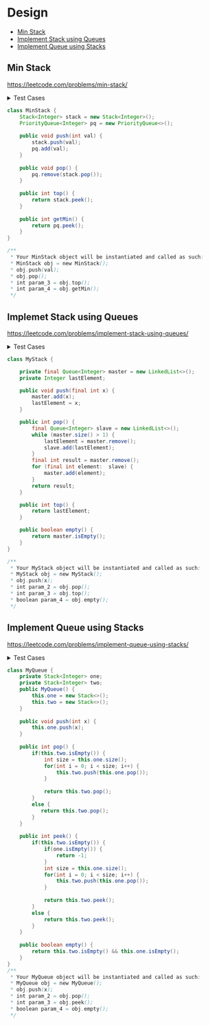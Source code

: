 # Design

+ [Min Stack](#min-stack)
+ [Implement Stack using Queues](#implement-stack-using-queues)
+ [Implement Queue using Stacks](#implement-queue-using-stacks)

## Min Stack

https://leetcode.com/problems/min-stack/

<details><summary>Test Cases</summary><blockquote>

```java

```

```java
  
```

</blockquote></details>

```java
class MinStack {
    Stack<Integer> stack = new Stack<Integer>();
    PriorityQueue<Integer> pq = new PriorityQueue<>();
    
    public void push(int val) {
        stack.push(val);
        pq.add(val);
    }
    
    public void pop() {
        pq.remove(stack.pop());
    }
    
    public int top() {
        return stack.peek();
    }
    
    public int getMin() {
        return pq.peek();
    }
}

/**
 * Your MinStack object will be instantiated and called as such:
 * MinStack obj = new MinStack();
 * obj.push(val);
 * obj.pop();
 * int param_3 = obj.top();
 * int param_4 = obj.getMin();
 */
 ```
 
 ## Implemet Stack using Queues
 
 https://leetcode.com/problems/implement-stack-using-queues/
 
 <details><summary>Test Cases</summary><blockquote>

```java

```

```java
  
```

</blockquote></details>

```java
class MyStack {

    private final Queue<Integer> master = new LinkedList<>();
    private Integer lastElement;

    public void push(final int x) {
        master.add(x);
        lastElement = x;
    }

    public int pop() {
        final Queue<Integer> slave = new LinkedList<>();
        while (master.size() > 1) {
            lastElement = master.remove();
            slave.add(lastElement);
        }
        final int result = master.remove();
        for (final int element:  slave) {
            master.add(element);
        }
        return result;
    }

    public int top() {
        return lastElement;
    }

    public boolean empty() {
        return master.isEmpty();
    }
}

/**
 * Your MyStack object will be instantiated and called as such:
 * MyStack obj = new MyStack();
 * obj.push(x);
 * int param_2 = obj.pop();
 * int param_3 = obj.top();
 * boolean param_4 = obj.empty();
 */
 ```
 
 ## Implement Queue using Stacks
 
 https://leetcode.com/problems/implement-queue-using-stacks/
 
  <details><summary>Test Cases</summary><blockquote>

```java

```

```java
  
```

</blockquote></details>

```java
class MyQueue {
    private Stack<Integer> one;
    private Stack<Integer> two;
    public MyQueue() {
        this.one = new Stack<>();
        this.two = new Stack<>();
    }
    
    public void push(int x) {
        this.one.push(x);
    }
    
    public int pop() {
        if(this.two.isEmpty()) {
            int size = this.one.size();
            for(int i = 0; i < size; i++) {
                this.two.push(this.one.pop());
            }
            
            return this.two.pop();
        }
        else {
           return this.two.pop(); 
        }
    }
    
    public int peek() {
        if(this.two.isEmpty()) {
            if(one.isEmpty()) {
                return -1;
            }
            int size = this.one.size();
            for(int i = 0; i < size; i++) {
                this.two.push(this.one.pop());
            }
            
            return this.two.peek();
        }
        else {
            return this.two.peek();
        }
    }
    
    public boolean empty() {
        return this.two.isEmpty() && this.one.isEmpty();
    }
}
/**
 * Your MyQueue object will be instantiated and called as such:
 * MyQueue obj = new MyQueue();
 * obj.push(x);
 * int param_2 = obj.pop();
 * int param_3 = obj.peek();
 * boolean param_4 = obj.empty();
 */
 ```
 
 
